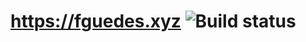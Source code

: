 # https://fguedes.xyz  ![Build status](https://api.travis-ci.com/fernandoguedes/fguedes.me.svg?branch=master)
